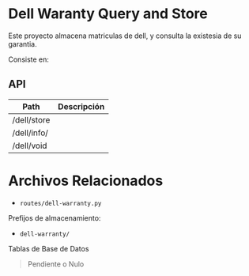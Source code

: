 # Dell Waranty Query and Store

Este proyecto almacena matriculas de dell, y consulta la existesia de su garantia.

Consiste en:


## API

| Path                  | Descripción |
| --------------------- | ----------- |
| /dell/store           |             |
| /dell/info/<id>       |             |
| /dell/void            |             |


# Archivos Relacionados

 - `routes/dell-warranty.py`

Prefijos de almacenamiento:

 - `dell-warranty/`

Tablas de Base de Datos

> Pendiente o Nulo
